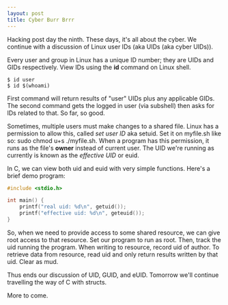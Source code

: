 ```yaml
---
layout: post
title: Cyber Burr Brrr
---
```


Hacking post day the ninth. These days, it's all about the cyber. We continue with a discussion of Linux user IDs (aka UIDs (aka cyber UIDs)).

Every user and group in Linux has a unique ID number; they are UIDs and GIDs respectively. View IDs using the **id** command on Linux shell.
```shell
$ id user
$ id $(whoami)
```

First command will return results of "user" UIDs plus any applicable GIDs. The second command gets the logged in user (via subshell) then asks for IDs related to that. So far, so good.

Sometimes, multiple users must make changes to a shared file. Linux has a permission to allow this, called *set user ID* aka setuid. Set it on myfile.sh like so: sudo chmod u+s ./myfile.sh. When a program has this permission, it runs as the file's **owner** instead of current user. The UID we're running as currently is known as the *effective UID* or euid.

In C, we can view both uid and euid with very simple functions. Here's a brief demo program:
```c
#include <stdio.h>

int main() {
    printf("real uid: %d\n", getuid());
    printf("effective uid: %d\n", geteuid());
}
```

So, when we need to provide access to some shared resource, we can give root access to that resource. Set our program to run as root. Then, track the uid running the program. When writing to resource, record uid of author. To retrieve data from resource, read uid and only return results written by that uid. Clear as mud.

Thus ends our discussion of UID, GUID, and eUID. Tomorrow we'll continue travelling the way of C with structs.

More to come.

